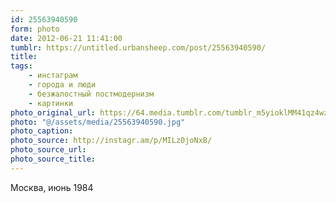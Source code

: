 ```yaml
---
id: 25563940590
form: photo
date: 2012-06-21 11:41:00
tumblr: https://untitled.urbansheep.com/post/25563940590/
title:
tags:
    - инстаграм
    - города и люди
    - безжалостный постмодернизм
    - картинки
photo_original_url: https://64.media.tumblr.com/tumblr_m5yioklMM41qz4wzio1_640.jpg
photo: "@/assets/media/25563940590.jpg"
photo_caption:
photo_source: http://instagr.am/p/MILz0joNxB/
photo_source_url:
photo_source_title:
---
```


<p>Москва, июнь 1984</p>
